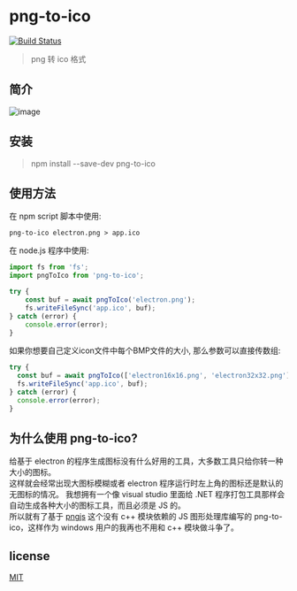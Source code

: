 # png-to-ico

[![Build Status](https://github.com/steambap/png-to-ico/workflows/CI/badge.svg)](https://github.com/steambap/png-to-ico/actions?workflow=CI)

> png 转 ico 格式

## 简介
![image](assets/png-to-ico.gif)

## 安装
> npm install --save-dev png-to-ico

## 使用方法
在 npm script 脚本中使用:
```
png-to-ico electron.png > app.ico
```

在 node.js 程序中使用:
```JavaScript
import fs from 'fs';
import pngToIco from 'png-to-ico';

try {
	const buf = await pngToIco('electron.png');
	fs.writeFileSync('app.ico', buf);
} catch (error) {
	console.error(error);
}
```

如果你想要自己定义icon文件中每个BMP文件的大小, 那么参数可以直接传数组:
```JavaScript
try {
  const buf = await pngToIco(['electron16x16.png', 'electron32x32.png']);
  fs.writeFileSync('app.ico', buf);
} catch (error) {
  console.error(error);
}
```

## 为什么使用 png-to-ico?
给基于 electron 的程序生成图标没有什么好用的工具，大多数工具只给你转一种大小的图标。  
这样就会经常出现大图标模糊或者 electron 程序运行时左上角的图标还是默认的无图标的情况。
我想拥有一个像 visual studio 里面给 .NET 程序打包工具那样会自动生成各种大小的图标工具，而且必须是 JS 的。  
所以就有了基于 [pngjs](https://github.com/lukeapage/pngjs) 这个没有 c++ 模块依赖的 JS 图形处理库编写的 png-to-ico，这样作为 windows 用户的我再也不用和 c++ 模块做斗争了。

## license
[MIT](LICENSE)
